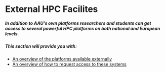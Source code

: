 # External HPC Facilites

##### In addition to AAU's own platforms researchers and students can get access to several powerful HPC platforms on both national and European levels.

##### This section will provide you with:

- [An overview of the platforms available externally](/external-hpc/facilities)
- [An overview of how to request access to these systems](/external-hpc/access)

